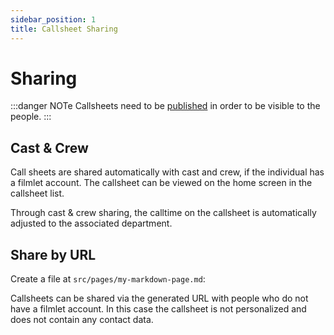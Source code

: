```yaml
---
sidebar_position: 1
title: Callsheet Sharing
---
```


# Sharing

:::danger NOTe
Callsheets need to be [published](./publishing.mdx) in order to be visible to the people.
:::

## Cast & Crew

Call sheets are shared automatically with cast and crew, if the individual has a filmlet account. The callsheet can be viewed on the home screen in the callsheet list.

Through cast & crew sharing, the calltime on the callsheet is automatically adjusted to the associated department.

## Share by URL

Create a file at `src/pages/my-markdown-page.md`:

Callsheets can be shared via the generated URL with people who do not have a filmlet account. In this case the callsheet is not personalized and does not contain any contact data.
